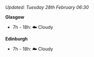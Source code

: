 *Updated: Tuesday 28th February 06:30*

**Glasgow**

* 7h - 18h: :cloud: Cloudy

**Edinburgh**

* 7h - 18h: :cloud: Cloudy
